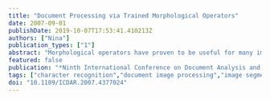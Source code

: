```yaml
---
title: "Document Processing via Trained Morphological Operators"
date: 2007-09-01
publishDate: 2019-10-07T17:53:41.410213Z
authors: ["Nina"]
publication_types: ["1"]
abstract: "Morphological operators have proven to be useful for many image processing tasks. However, the design of an adequate operator for a given task is not simple in general. A possible approach to deal with this difficulty is to design operators using training based methods. This work shows the application of trained morphological operators for several document processing tasks including character recognition, text segmentation and graphics processing."
featured: false
publication: "*Ninth International Conference on Document Analysis and Recognition (ICDAR 2007)*"
tags: ["character recognition","document image processing","image segmentation","text analysis","document processing","trained morphological operators","image processing","training based method","character recognition","text segmentation","graphics processing","Boolean functions","Image processing","Image segmentation","Process design","Pixel","Character recognition","Morphology","Document image processing","Mathematics","Statistics"]
doi: "10.1109/ICDAR.2007.4377024"
---
```


